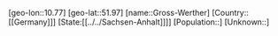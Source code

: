 ﻿---
location: [51.97,10.77]
type: City
tags:
- geo/City


SpocWebEntityId: 30608
isDeleted: false
confidential: public

---
[geo-lon::10.77]
[geo-lat::51.97]
[name::Gross-Werther]
[Country::[[Germany]]]
[State:[[../../Sachsen-Anhalt]]]]
[Population::]
[Unknown::]

